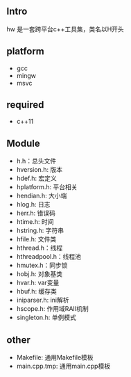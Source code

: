 ## Intro

hw 是一套跨平台c++工具集，类名以H开头

## platform

- gcc
- mingw
- msvc

## required

- c++11

## Module

- h.h：总头文件
- hversion.h: 版本
- hdef.h: 宏定义
- hplatform.h: 平台相关
- hendian.h: 大小端
- hlog.h: 日志
- herr.h: 错误码
- htime.h: 时间
- hstring.h: 字符串
- hfile.h: 文件类
- hthread.h：线程
- hthreadpool.h：线程池
- hmutex.h：同步锁
- hobj.h: 对象基类
- hvar.h: var变量
- hbuf.h: 缓存类
- iniparser.h: ini解析
- hscope.h: 作用域RAII机制
- singleton.h: 单例模式

## other

- Makefile: 通用Makefile模板
- main.cpp.tmp: 通用main.cpp模板  